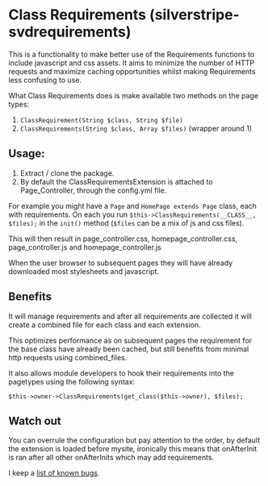 Class Requirements (silverstripe-svdrequirements)
============================
This is a functionality to make better use of the Requirements functions to include javascript and css assets.
It aims to minimize the number of HTTP requests and maximize caching opportunities whilst making Requirements less confusing to use.

What Class Requirements does is make available two methods on the page types:

1. `ClassRequirement(String $class, String $file)`
2. `ClassRequirements(String $class, Array $files)` (wrapper around 1)

## Usage:

1. Extract / clone the package.
2. By default the ClassRequirementsExtension is attached to Page_Controller, through the config.yml file. 

For example you might have a `Page` and `HomePage extends Page` class, each with requirements. On each you run
`$this->ClassRequirements(__CLASS__, $files);` in the `init()` method (`$files` can be a mix of js and css files).

This will then result in page_controller.css, homepage_controller.css, page_controller.js and homepage_controller.js

When the user browser to subsequent pages they will have already downloaded most stylesheets and javascript.

## Benefits
 
It will manage requirements and after all requirements are collected it will 
create a combined file for each class and each extension.

This optimizes performance as on subsequent pages the requirement for the base class have
already been cached, but still benefits from minimal http requests using combined_files.

It also allows module developers to hook their requirements into the pagetypes using the following syntax:

```
$this->owner->ClassRequirements(get_class($this->owner), $files);
```

## Watch out

You can overrule the configuration but pay attention to the order, by default the extension is loaded before mysite, ironically this means that onAfterInit is ran after all other onAfterInits which may add requirements.




I keep a [list of known bugs](https://github.com/svandragt/silverstripe-svdrequirements/issues).


